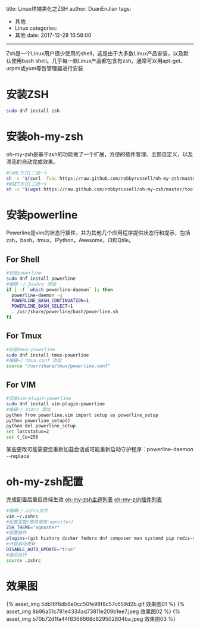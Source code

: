 title: Linux终端美化之ZSH
author: DuanEnJian
tags:
  - 其他
  - Linux
categories:
  - 其他
date: 2017-12-28 16:58:00
---
Zsh是一个Linux用户很少使用的shell，这是由于大多数Linux产品安装，以及默认使用bash shell。几乎每一款Linux产品都包含有zsh，通常可以用apt-get、urpmi或yum等包管理器进行安装
<!-- more -->
# 安装ZSH
```bash
sudo dnf install zsh
```
# 安装oh-my-zsh
oh-my-zsh是基于zsh的功能做了一个扩展，方便的插件管理、主题自定义，以及漂亮的自动完成效果。
```bash
#CURL方式(二选一)
sh -c "$(curl -fsSL https://raw.github.com/robbyrussell/oh-my-zsh/master/tools/install.sh)"
#WGET方式(二选一)
sh -c "$(wget https://raw.github.com/robbyrussell/oh-my-zsh/master/tools/install.sh -O -)"
```
# 安装powerline
Powerline是vim的状态行插件，并为其他几个应用程序提供状态行和提示，包括zsh，bash，tmux，IPython，Awesome，i3和Qtile。
## For Shell
```bash
#安装powerline
sudo dnf install powerline
#编辑 ~/.bashrc 添加
if [ -f `which powerline-daemon` ]; then
  powerline-daemon -q
  POWERLINE_BASH_CONTINUATION=1
  POWERLINE_BASH_SELECT=1
  . /usr/share/powerline/bash/powerline.sh
fi
```
## For Tmux
```bash
#安装tmux-powerline
sudo dnf install tmux-powerline
#编辑~/.tmux.conf 添加
source "/usr/share/tmux/powerline.conf"
```
## For VIM
```bash
#安装vim-plugin-powerline
sudo dnf install vim-plugin-powerline
#编辑~/.vimrc 添加
python from powerline.vim import setup as powerline_setup
python powerline_setup()
python del powerline_setup
set laststatus=2
set t_Co=256
```
某些更改可能需要您重新加载会话或可能重新启动守护程序：powerline-daemon --replace

# oh-my-zsh配置
完成配置后重启终端生效 
[oh-my-zsh主题列表](https://github.com/robbyrussell/oh-my-zsh/wiki/Themes)
[oh-my-zsh插件列表](https://github.com/robbyrussell/oh-my-zsh/wiki/Plugins)
```bash
#编辑~/.zshrc文件
vim ~/.zshrc
#配置主题(推荐使用:agnoster)
ZSH_THEME="agnoster"
#配置插件
plugins=(git history docker fedora dnf composer man systemd pip redis-cli go cp node npm perl yum python man)
#开启自动更新
DISABLE_AUTO_UPDATE="true"
#最后执行
source .zshrc
```
# 效果图
{% asset_img 5db16f6db6e0cc50fe98f8c57c659d2b.gif 效果图01 %}
{% asset_img 8b96a51c781e4334ad73811e209b1ee7.jpeg 效果图02 %}
{% asset_img b70b72d1fa44f8368668d829502804ba.jpeg 效果图03 %}
